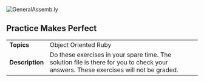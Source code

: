![GeneralAssemb.ly](http://studio.generalassemb.ly/GA_Slide_Assets/Exercise_icon_md.png)

## Practice Makes Perfect


| | |
| ------------- |:-------------|
| __Topics__ | Object Oriented Ruby| 
| __Description__| Do these exercises in your spare time. The solution file is there for you to check your answers. These exercises will not be graded.|    
 


